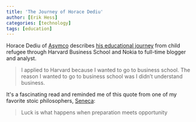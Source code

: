 ```yaml
---
title: 'The Journey of Horace Dediu'
author: [Erik Hess]
categories: [technology]
tags: [education]
---
```

Horace Dediu of [Asymco][1] describes [his educational journey][2] from child refugee through Harvard Business School and Nokia to full-time blogger and analyst.

   [1]: http://www.asymco.com/
   [2]: http://www.asymco.com/2012/04/27/jim-zellmer-interviews-me-about-my-life/

> I applied to Harvard because I wanted to go to business school. The reason I wanted to go to business school was I didn’t understand business.

It's a fascinating read and reminded me of this quote from one of my favorite stoic philosophers, [Seneca][3]:

   [3]: http://en.wikipedia.org/wiki/Lucius_Annaeus_Seneca

> Luck is what happens when preparation meets opportunity